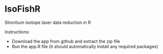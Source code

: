 # IsoFishR
Strontium isotope laser data reduction in R

Instructions:
- Download the app from github and extract the zip file
- Run the app.R file (it should automatically install any required packages)
